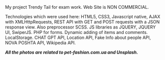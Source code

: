My project Trendy Tail for exam work. Web Site is NON COMMERCIAL.

Technologies which were used here: HTML5, CSS3, Javascript native, AJAX with XMLHttpRequests, REST API with GET and POST requests with a JSON response view. Also preprocessor SCSS. JS libraries as JQUERY, JQUERY UI, SwiperJS. PHP for forms. Dynamic adding of items and comments. LocalStorage. CHAT GPT API, Location API, Fake Info about people API, NOVA POSHTA API, Wikipedia API. 

***All the photos are related to pet-fashion.com.ua and Unsplash.***
